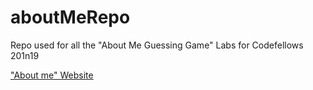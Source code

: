 # aboutMeRepo
Repo used for all the "About Me Guessing Game" Labs for Codefellows 201n19

["About me" Website](https://micgreene.github.io/aboutMeRepo/index.html)